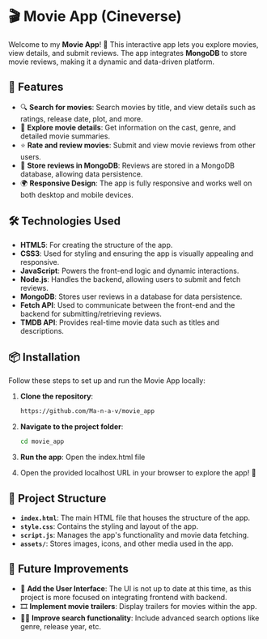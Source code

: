 # 🎬 Movie App (Cineverse)

Welcome to my **Movie App**! 🍿 This interactive app lets you explore movies, view details, and submit reviews. The app integrates **MongoDB** to store movie reviews, making it a dynamic and data-driven platform.

## 🚀 Features

- 🔍 **Search for movies**: Search movies by title, and view details such as ratings, release date, plot, and more.
- 🎥 **Explore movie details**: Get information on the cast, genre, and detailed movie summaries.
- ⭐ **Rate and review movies**: Submit and view movie reviews from other users.
- 💾 **Store reviews in MongoDB**: Reviews are stored in a MongoDB database, allowing data persistence.
- 🌍 **Responsive Design**: The app is fully responsive and works well on both desktop and mobile devices.

## 🛠️ Technologies Used

- **HTML5**: For creating the structure of the app.
- **CSS3**: Used for styling and ensuring the app is visually appealing and responsive.
- **JavaScript**: Powers the front-end logic and dynamic interactions.
- **Node.js**: Handles the backend, allowing users to submit and fetch reviews.
- **MongoDB**: Stores user reviews in a database for data persistence.
- **Fetch API**: Used to communicate between the front-end and the backend for submitting/retrieving reviews.
- **TMDB API**: Provides real-time movie data such as titles and descriptions.

## 📦 Installation

Follow these steps to set up and run the Movie App locally:

1. **Clone the repository**:
    ```bash
   https://github.com/Ma-n-a-v/movie_app  
    ```

2. **Navigate to the project folder**:
    ```bash
    cd movie_app
    ```

4. **Run the app**:
    Open the index.html file

5. Open the provided localhost URL in your browser to explore the app! 🎉

## 📂 Project Structure

- **`index.html`**: The main HTML file that houses the structure of the app.
- **`style.css`**: Contains the styling and layout of the app.
- **`script.js`**: Manages the app's functionality and movie data fetching.
- **`assets/`**: Stores images, icons, and other media used in the app.

## 🎨 Future Improvements

- 🌙 **Add the User Interface**: The UI is not up to date at this time, as this project is more focused on integrating frontend with backend.
- 🎞️ **Implement movie trailers**: Display trailers for movies within the app.
- 🧑‍💻 **Improve search functionality**: Include advanced search options like genre, release year, etc.
